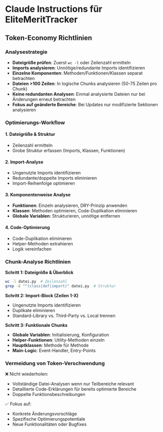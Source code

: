 # Claude Instructions für EliteMeritTracker

## Token-Economy Richtlinien

### Analysestrategie
- **Dateigröße prüfen**: Zuerst `wc -l` oder Zeilenzahl ermitteln
- **Imports analysieren**: Unnötige/redundante Imports identifizieren
- **Einzelne Komponenten**: Methoden/Funktionen/Klassen separat betrachten
- **Dateien >100 Zeilen**: In logische Chunks analysieren (50-75 Zeilen pro Chunk)  
- **Keine redundanten Analysen**: Einmal analysierte Dateien nur bei Änderungen erneut betrachten
- **Fokus auf geänderte Bereiche**: Bei Updates nur modifizierte Sektionen analysieren

### Optimierungs-Workflow

#### 1. Dateigröße & Struktur
- Zeilenzahl ermitteln
- Grobe Struktur erfassen (Imports, Klassen, Funktionen)

#### 2. Import-Analyse
- Ungenutzte Imports identifizieren
- Redundante/doppelte Imports eliminieren
- Import-Reihenfolge optimieren

#### 3. Komponentenweise Analyse
- **Funktionen**: Einzeln analysieren, DRY-Prinzip anwenden
- **Klassen**: Methoden optimieren, Code-Duplikation eliminieren  
- **Globale Variablen**: Strukturieren, unnötige entfernen

#### 4. Code-Optimierung
- Code-Duplikation eliminieren
- Helper-Methoden extrahieren
- Logik vereinfachen

### Chunk-Analyse Richtlinien

**Schritt 1: Dateigröße & Überblick**
```bash
wc -l datei.py  # Zeilenzahl
grep -E "^(class|def|import)" datei.py  # Struktur
```

**Schritt 2: Import-Block (Zeilen 1-X)**
- Ungenutzte Imports identifizieren
- Duplikate eliminieren
- Standard-Library vs. Third-Party vs. Local trennen

**Schritt 3: Funktionale Chunks**
- **Globale Variablen**: Initialisierung, Konfiguration
- **Helper-Funktionen**: Utility-Methoden einzeln
- **Hauptklassen**: Methode für Methode
- **Main-Logic**: Event-Handler, Entry-Points

### Vermeidung von Token-Verschwendung

❌ Nicht wiederholen:
- Vollständige Datei-Analysen wenn nur Teilbereiche relevant
- Detaillierte Code-Erklärungen für bereits optimierte Bereiche
- Doppelte Funktionsbeschreibungen

✅ Fokus auf:
- Konkrete Änderungsvorschläge
- Spezifische Optimierungspotentiale  
- Neue Funktionalitäten oder Bugfixes
